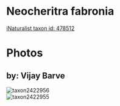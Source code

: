 
Neocheritra fabronia
====================
  
[iNaturalist taxon id: 478512](https://www.inaturalist.org/taxa/478512)
# Photos

## by: Vijay Barve
  
![taxon2422956](https://inaturalist-open-data.s3.amazonaws.com/photos/2560644/medium.JPG)  
![taxon2422955](https://inaturalist-open-data.s3.amazonaws.com/photos/2560643/medium.JPG)